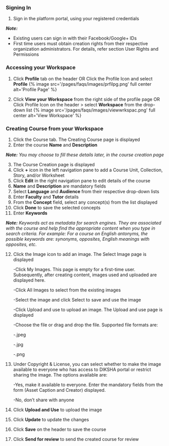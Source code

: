 ### Signing In 
1. Sign in the platform portal, using your registered credentials

***Note:***
- Existing users can sign in with their Facebook/Google+ IDs
- First time users must obtain creation rights from their respective organization administrators. For details, refer section User Rights and Permissions

### Accessing your Workspace
1. Click **Profile** tab on the header 
		OR
	Click the Profile Icon and select **Profile**
    {% image src='/pages/faqs/images/prfilpg.png' full center alt='Profile Page' %}
  
1. Click **View your Workspace** from the right side of the profile page 
				OR
	Click Profile Icon on the header > select **Workspace** from the drop-down list
  	{% image src='/pages/faqs/images/viewwrkspac.png' full center alt='View Workspace' %}
 
### Creating Course from your Workspace
1. Click the Course tab. The Creating Course page is displayed 
2. Enter the course **Name** and **Description**

***Note:***
*You may choose to fill these details later, in the course creation page*

3. The Course Creation page is displayed 
4. Click **+** icon in the left navigation pane to add a Course Unit, Collection, Story, and/or Worksheet
5. Click **Edit** in the right navigation pane to edit details of the course 
6. **Name** and **Description** are mandatory fields
7. Select **Language** and **Audience** from their respective drop-down lists
8. Enter **Faculty** and **Tutor** details
9. From the **Concept** field, select any concept(s) from the list displayed 
10. Click **Done** to save the selected concepts
11. Enter **Keywords**
 

***Note:***
*Keywords act as metadata for search engines. They are associated with the course and help find the appropriate content when you type in search criteria. For example: For a course on English antonyms, the possible keywords are: synonyms, opposites, English meanings with opposites, etc.*

12. Click the Image icon to add an image. The Select Image page is displayed

	-Click My Images. This page is empty for a first-time user. Subsequently, after creating content, images used and uploaded are displayed here.
    
	-Click All Images to select from the existing images
    
	-Select the image and click Select to save and use the image
    
	-Click Upload and use to upload an image. The Upload and use page is displayed
    
	-Choose the file or drag and drop the file. Supported file formats are:
    
	-.jpeg
        
	-.jpg
        
	-.png

13. Under Copyright & License, you can select whether to make the image available to everyone who has access to DIKSHA portal or restrict sharing the image. The options available are:

	-Yes, make it available to everyone. Enter the mandatory fields from the form (Asset Caption and Creator) displayed.
    
	-No, don’t share with anyone

14. Click **Upload and Use** to upload the image
15. Click **Update** to update the changes
16. Click **Save** on the header to save the course 
17. Click **Send for review** to send the created course for review
